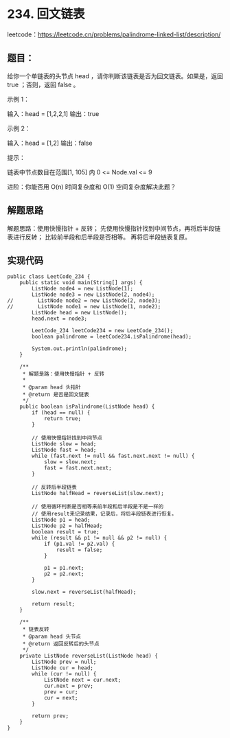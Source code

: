 # 234. 回文链表
leetcode：https://leetcode.cn/problems/palindrome-linked-list/description/

## 题目：
给你一个单链表的头节点 head ，请你判断该链表是否为回文链表。如果是，返回 true ；否则，返回 false 。

示例 1：

输入：head = [1,2,2,1]
输出：true

示例 2：

输入：head = [1,2]
输出：false
 

提示：

链表中节点数目在范围[1, 105] 内
0 <= Node.val <= 9
 

进阶：你能否用 O(n) 时间复杂度和 O(1) 空间复杂度解决此题？

## 解题思路
解题思路：使用快慢指针 + 反转；
先使用快慢指针找到中间节点，再将后半段链表进行反转；
比较前半段和后半段是否相等。
再将后半段链表复原。

## 实现代码
```
public class LeetCode_234 {
    public static void main(String[] args) {
        ListNode node4 = new ListNode(1);
        ListNode node3 = new ListNode(2, node4);
//        ListNode node2 = new ListNode(2, node3);
//        ListNode node1 = new ListNode(1, node2);
        ListNode head = new ListNode();
        head.next = node3;

        LeetCode_234 leetCode234 = new LeetCode_234();
        boolean palindrome = leetCode234.isPalindrome(head);

        System.out.println(palindrome);
    }

    /**
     * 解题是路：使用快慢指针 + 反转
     *
     * @param head 头指针
     * @return 是否是回文链表
     */
    public boolean isPalindrome(ListNode head) {
        if (head == null) {
            return true;
        }

        // 使用快慢指针找到中间节点
        ListNode slow = head;
        ListNode fast = head;
        while (fast.next != null && fast.next.next != null) {
            slow = slow.next;
            fast = fast.next.next;
        }

        // 反转后半段链表
        ListNode halfHead = reverseList(slow.next);

        // 使用循环判断是否相等来前半段和后半段是不是一样的
        // 使用result来记录结果，记录后，将后半段链表进行恢复。
        ListNode p1 = head;
        ListNode p2 = halfHead;
        boolean result = true;
        while (result && p1 != null && p2 != null) {
            if (p1.val != p2.val) {
                result = false;
            }

            p1 = p1.next;
            p2 = p2.next;
        }

        slow.next = reverseList(halfHead);

        return result;
    }

    /**
     * 链表反转
     * @param head 头节点
     * @return 返回反转后的头节点
     */
    private ListNode reverseList(ListNode head) {
        ListNode prev = null;
        ListNode cur = head;
        while (cur != null) {
            ListNode next = cur.next;
            cur.next = prev;
            prev = cur;
            cur = next;
        }

        return prev;
    }
}
```